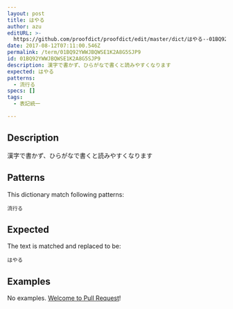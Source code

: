 ```yaml
---
layout: post
title: はやる
author: azu
editURL: >-
  https://github.com/proofdict/proofdict/edit/master/dict/はやる--01BQ92YWWJBQWSE1K2A8G5SJP9.yml
date: 2017-08-12T07:11:00.546Z
permalink: /term/01BQ92YWWJBQWSE1K2A8G5SJP9
id: 01BQ92YWWJBQWSE1K2A8G5SJP9
description: 漢字で書かず、ひらがなで書くと読みやすくなります
expected: はやる
patterns:
  - 流行る
specs: []
tags:
  - 表記統一

---
```


## Description

漢字で書かず、ひらがなで書くと読みやすくなります

## Patterns

This dictionary match following patterns:

    流行る

## Expected

The text is matched and replaced to be:

    はやる

## Examples

No examples. [Welcome to Pull Request](https://github.com/jser/jser.info/edit/master/dict/はやる--01BQ92YWWJBQWSE1K2A8G5SJP9.yml)!
